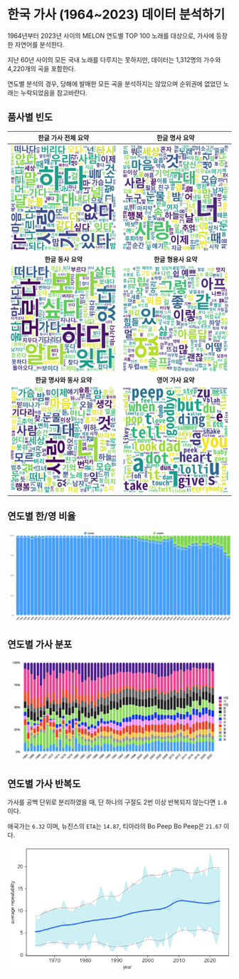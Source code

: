 # 한국 가사 (1964~2023) 데이터 분석하기

1964년부터 2023년 사이의 MELON 연도별 TOP 100 노래를 대상으로, 가사에 등장한 자연어를 분석한다.

지난 60년 사이의 모든 국내 노래를 다루지는 못하지만, 데이터는 1,312명의 가수와 4,220개의 곡을 포함한다.

연도별 분석의 경우, 당해에 발매한 모든 곡을 분석하지는 않았으며 순위권에 없었던 노래는 누락되었음을 참고바란다.

## 품사별 빈도

|**한글 가사 전체 요약**|**한글 명사 요약**|
|:-:|:-:|
|![](./docs/konlpy/word_cloud_kr_all.png)|![](./docs/kiwi/word_cloud_kr_noun.png)|
|**한글 동사 요약**|**한글 형용사 요약**|
|![](./docs/kiwi/word_cloud_kr_verb.png)|![](./docs/kiwi/word_cloud_kr_adj.png)|
|**한글 명사와 동사 요약**|**영어 가사 요약**|
|![](./docs/kiwi/word_cloud_kr_noun+verb.png)|![](./docs/kiwi/word_cloud_en.png)|

## 연도별 한/영 비율

![](./docs/ko_ratio_per_year.png)

## 연도별 가사 분포

![](./docs/kiwi/word_freq_r_per_year.png)

## 연도별 가사 반복도

가사를 공백 단위로 분리하였을 때, 단 하나의 구절도 2번 이상 반복되지 않는다면 `1.0` 이다.

애국가는 `6.32` 이며, 뉴진스의 `ETA`는 `14.87`, 티아라의 Bo Peep Bo Peep은 `21.67` 이다.

![](./docs/repeatability_per_year.png)
